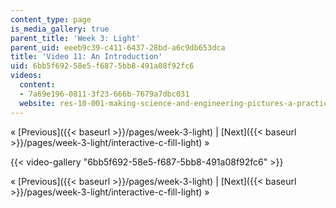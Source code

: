 ```yaml
---
content_type: page
is_media_gallery: true
parent_title: 'Week 3: Light'
parent_uid: eeeb9c39-c411-6437-28bd-a6c9db653dca
title: 'Video 11: An Introduction'
uid: 6bb5f692-58e5-f687-5bb8-491a08f92fc6
videos:
  content:
  - 7a69e196-0811-3f23-666b-7679a7dbc031
  website: res-10-001-making-science-and-engineering-pictures-a-practical-guide-to-presenting-your-work-spring-2016
---
```


« [Previous]({{< baseurl >}}/pages/week-3-light) | [Next]({{< baseurl >}}/pages/week-3-light/interactive-c-fill-light) »

{{< video-gallery "6bb5f692-58e5-f687-5bb8-491a08f92fc6" >}}


« [Previous]({{< baseurl >}}/pages/week-3-light) | [Next]({{< baseurl >}}/pages/week-3-light/interactive-c-fill-light) »